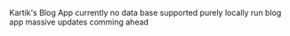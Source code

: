 Kartik's Blog App
currently no data base supported
purely locally run blog app
massive updates comming ahead
